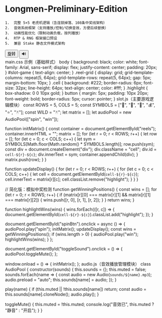 # Longmen-Preliminary-Edition
	1.	完整 5×5 老虎机逻辑（含连锁掉落、108条中奖线架构）
	2.	音效系统框架（支持播放/控制/切换音效，方便后续替换）
	3.	动画性能优化（限制动画负载，按列播放）
	4.	RTP & RNG 框架接口预设
	5.	兼容 Stake 静态文件模式架构
<!DOCTYPE html>
<html lang="zh">
<head>
  <meta charset="UTF-8" />
  <title>Stake老虎机开发框架</title>
  <meta name="viewport" content="width=device-width, initial-scale=1" />
  <link rel="stylesheet" href="main.css" />
</head>
<body>
  <div id="slot-game">
    <div id="reels" class="reel-grid"></div>
    <button id="spinBtn">旋转</button>
    <button id="toggleSound">🔊</button>
  </div>
  <script src="audio.js"></script>
  <script src="slot.js"></script>
</body>
</html>
main.css 示例（基础样式）
body {
  background: black;
  color: white;
  font-family: Arial, sans-serif;
  display: flex;
  justify-content: center;
  padding: 20px;
}
#slot-game {
  text-align: center;
}
.reel-grid {
  display: grid;
  grid-template-columns: repeat(5, 64px);
  grid-template-rows: repeat(5, 64px);
  gap: 5px;
  margin-bottom: 10px;
}
.cell {
  background: #222;
  border-radius: 6px;
  font-size: 32px;
  line-height: 64px;
  text-align: center;
  color: #fff;
}
.highlight {
  box-shadow: 0 0 10px gold;
}
button {
  margin: 5px;
  padding: 10px 20px;
  font-weight: bold;
  border-radius: 5px;
  cursor: pointer;
}
slot.js（主要游戏逻辑模块）
const ROWS = 5, COLS = 5;
const SYMBOLS = ["🍒", "🍋", "🐶", "💰", "⭐", "🃏"];
const WILD = "🃏";
let matrix = [];
let audioPool = new AudioPool(["spin", "win"]);

function initMatrix() {
  const container = document.getElementById("reels");
  container.innerHTML = "";
  matrix = [];
  for (let r = 0; r < ROWS; r++) {
    let row = [];
    for (let c = 0; c < COLS; c++) {
      let sym = SYMBOLS[Math.floor(Math.random() * SYMBOLS.length)];
      row.push(sym);
      const div = document.createElement("div");
      div.className = "cell";
      div.id = `cell-${r}-${c}`;
      div.innerText = sym;
      container.appendChild(div);
    }
    matrix.push(row);
  }
}

function updateDisplay() {
  for (let r = 0; r < ROWS; r++) {
    for (let c = 0; c < COLS; c++) {
      let cell = document.getElementById(`cell-${r}-${c}`);
      cell.innerText = matrix[r][c];
      cell.classList.remove("highlight");
    }
  }
}

// 简化版：模拟中奖检测
function getWinningPositions() {
  const wins = [];
  for (let r = 0; r < ROWS; r++) {
    if (matrix[r][0] === matrix[r][1] && matrix[r][1] === matrix[r][2]) {
      wins.push([r, 0], [r, 1], [r, 2]);
    }
  }
  return wins;
}

function highlightWins(wins) {
  wins.forEach(([r, c]) => {
    document.getElementById(`cell-${r}-${c}`).classList.add("highlight");
  });
}

document.getElementById("spinBtn").onclick = async () => {
  audioPool.play("spin");
  initMatrix();
  updateDisplay();
  const wins = getWinningPositions();
  if (wins.length > 0) {
    audioPool.play("win");
    highlightWins(wins);
  }
};

document.getElementById("toggleSound").onclick = () => {
  audioPool.toggleMute();
};

window.onload = () => {
  initMatrix();
};
audio.js（音效播放管理模块）
class AudioPool {
  constructor(sounds) {
    this.sounds = {};
    this.muted = false;
    sounds.forEach(name => {
      const audio = new Audio(`sounds/${name}.mp3`);
      audio.preload = "auto";
      this.sounds[name] = audio;
    });
  }

  play(name) {
    if (this.muted || !this.sounds[name]) return;
    const audio = this.sounds[name].cloneNode();
    audio.play();
  }

  toggleMute() {
    this.muted = !this.muted;
    console.log("音效已", this.muted ? "静音" : "开启");
  }
}
